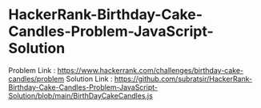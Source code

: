 # HackerRank-Birthday-Cake-Candles-Problem-JavaScript-Solution

Problem Link : https://www.hackerrank.com/challenges/birthday-cake-candles/problem
Solution Link : https://github.com/subratsir/HackerRank-Birthday-Cake-Candles-Problem-JavaScript-Solution/blob/main/BirthDayCakeCandles.js
